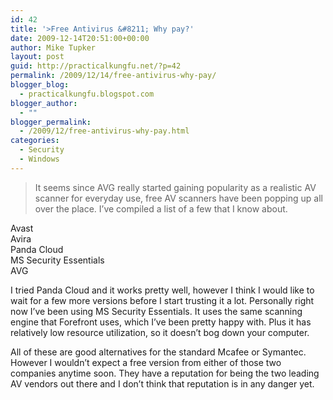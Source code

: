 ```yaml
---
id: 42
title: '>Free Antivirus &#8211; Why pay?'
date: 2009-12-14T20:51:00+00:00
author: Mike Tupker
layout: post
guid: http://practicalkungfu.net/?p=42
permalink: /2009/12/14/free-antivirus-why-pay/
blogger_blog:
  - practicalkungfu.blogspot.com
blogger_author:
  - ""
blogger_permalink:
  - /2009/12/free-antivirus-why-pay.html
categories:
  - Security
  - Windows
---
```

>It seems since AVG really started gaining popularity as a realistic AV scanner for everyday use, free AV scanners have been popping up all over the place. I&#8217;ve compiled a list of a few that I know about.

Avast  
Avira  
Panda Cloud  
MS Security Essentials  
AVG

I tried Panda Cloud and it works pretty well, however I think I would like to wait for a few more versions before I start trusting it a lot. Personally right now I&#8217;ve been using MS Security Essentials. It uses the same scanning engine that Forefront uses, which I&#8217;ve been pretty happy with. Plus it has relatively low resource utilization, so it doesn&#8217;t bog down your computer.

All of these are good alternatives for the standard Mcafee or Symantec. However I wouldn&#8217;t expect a free version from either of those two companies anytime soon. They have a reputation for being the two leading AV vendors out there and I don&#8217;t think that reputation is in any danger yet.